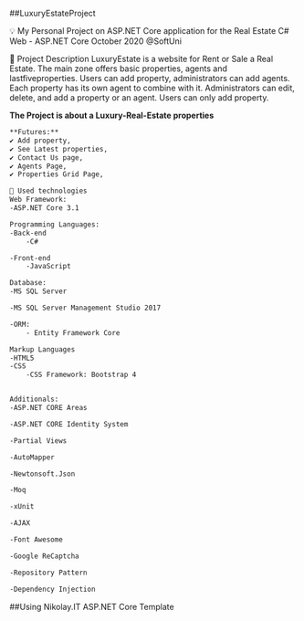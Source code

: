 ##LuxuryEstateProject

💡 My Personal Project on ASP.NET Core application for the Real Estate C# Web - ASP.NET Core October 2020 @SoftUni

📝 Project Description
LuxuryEstate is a website for Rent or Sale a Real Estate.
The main zone offers basic properties, agents and lastfiveproperties. Users can add property, administrators can add agents. Each property has its own agent to combine with it.
Administrators can edit, delete, and add a property or an agent.
Users can only add property.


**The Project is about a Luxury-Real-Estate properties**

```bash
**Futures:**
✔️ Add property,
✔️ See Latest properties,
✔️ Contact Us page,
✔️ Agents Page,
✔️ Properties Grid Page,
```

```bash
🔨 Used technologies
Web Framework:
-ASP.NET Core 3.1

Programming Languages:
-Back-end
    -C#

-Front-end
    -JavaScript

Database:
-MS SQL Server

-MS SQL Server Management Studio 2017

-ORM:
    - Entity Framework Core

Markup Languages
-HTML5
-CSS
    -CSS Framework: Bootstrap 4


Additionals:
-ASP.NET CORE Areas

-ASP.NET CORE Identity System

-Partial Views

-AutoMapper

-Newtonsoft.Json

-Moq

-xUnit

-AJAX

-Font Awesome

-Google ReCaptcha

-Repository Pattern

-Dependency Injection
```


##Using Nikolay.IT ASP.NET Core Template
